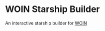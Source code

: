 WOIN Starship Builder
=================

An interactive starship builder for [WOIN](http://www.woinrpg.com/)
